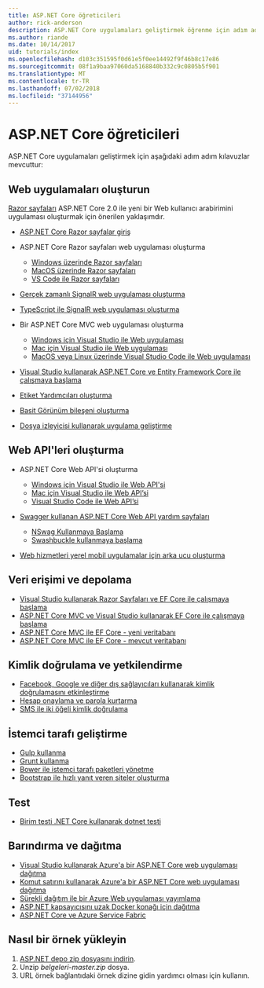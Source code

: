 ```yaml
---
title: ASP.NET Core öğreticileri
author: rick-anderson
description: ASP.NET Core uygulamaları geliştirmek öğrenme için adım adım kılavuzlar listesi.
ms.author: riande
ms.date: 10/14/2017
uid: tutorials/index
ms.openlocfilehash: d103c351595f0d61e5f0ee14492f9f46b8c17e86
ms.sourcegitcommit: 08f1a9baa97060da5168840b332c9c0805b5f901
ms.translationtype: MT
ms.contentlocale: tr-TR
ms.lasthandoff: 07/02/2018
ms.locfileid: "37144956"
---
```

# <a name="aspnet-core-tutorials"></a>ASP.NET Core öğreticileri

ASP.NET Core uygulamaları geliştirmek için aşağıdaki adım adım kılavuzlar mevcuttur:

## <a name="build-web-apps"></a>Web uygulamaları oluşturun

[Razor sayfaları](xref:razor-pages/index) ASP.NET Core 2.0 ile yeni bir Web kullanıcı arabirimini uygulaması oluşturmak için önerilen yaklaşımdır.

* [ASP.NET Core Razor sayfalar giriş](xref:razor-pages/index)
* ASP.NET Core Razor sayfaları web uygulaması oluşturma

   * [Windows üzerinde Razor sayfaları](xref:tutorials/razor-pages/index)
   * [MacOS üzerinde Razor sayfaları](xref:tutorials/razor-pages-mac/index)
   * [VS Code ile Razor sayfaları](xref:tutorials/razor-pages-vsc/index)  

* [Gerçek zamanlı SignalR web uygulaması oluşturma](xref:tutorials/signalr)
* [TypeScript ile SignalR web uygulaması oluşturma](xref:tutorials/signalr-typescript-webpack)

* Bir ASP.NET Core MVC web uygulaması oluşturma

   * [Windows için Visual Studio ile Web uygulaması](xref:tutorials/first-mvc-app/index)
   * [Mac için Visual Studio ile Web uygulaması](xref:tutorials/first-mvc-app-mac/index)
   * [MacOS veya Linux üzerinde Visual Studio Code ile Web uygulaması](xref:tutorials/first-mvc-app-xplat/index)

* [Visual Studio kullanarak ASP.NET Core ve Entity Framework Core ile çalışmaya başlama](xref:data/ef-mvc/index)
* [Etiket Yardımcıları oluşturma](xref:mvc/views/tag-helpers/authoring)
* [Basit Görünüm bileşeni oluşturma](xref:mvc/views/view-components#walkthrough-creating-a-simple-view-component)
* [Dosya izleyicisi kullanarak uygulama geliştirme](xref:tutorials/dotnet-watch)

## <a name="build-web-apis"></a>Web API'leri oluşturma

* ASP.NET Core Web API'si oluşturma

  * [Windows için Visual Studio ile Web API'si](xref:tutorials/first-web-api)
  * [Mac için Visual Studio ile Web API’si](xref:tutorials/first-web-api-mac)
  * [Visual Studio Code ile Web API’si](xref:tutorials/web-api-vsc)

* [Swagger kullanan ASP.NET Core Web API yardım sayfaları](xref:tutorials/web-api-help-pages-using-swagger)
  * [NSwag Kullanmaya Başlama](xref:tutorials/get-started-with-nswag)
  * [Swashbuckle kullanmaya başlama](xref:tutorials/get-started-with-swashbuckle)

* [Web hizmetleri yerel mobil uygulamalar için arka ucu oluşturma](xref:mobile/native-mobile-backend)

## <a name="data-access-and-storage"></a>Veri erişimi ve depolama

* [Visual Studio kullanarak Razor Sayfaları ve EF Core ile çalışmaya başlama](xref:data/ef-rp/intro)
* [ASP.NET Core MVC ve Visual Studio kullanarak EF Core ile çalışmaya başlama](xref:data/ef-mvc/index)
* [ASP.NET Core MVC ile EF Core - yeni veritabanı](/ef/core/get-started/aspnetcore/new-db)
* [ASP.NET Core MVC ile EF Core - mevcut veritabanı](/ef/core/get-started/aspnetcore/existing-db)

## <a name="authentication-and-authorization"></a>Kimlik doğrulama ve yetkilendirme

* [Facebook, Google ve diğer dış sağlayıcıları kullanarak kimlik doğrulamasını etkinleştirme](xref:security/authentication/social/index)
* [Hesap onaylama ve parola kurtarma](xref:security/authentication/accconfirm)
* [SMS ile iki öğeli kimlik doğrulama](xref:security/authentication/2fa)

## <a name="client-side-development"></a>İstemci tarafı geliştirme

* [Gulp kullanma](xref:client-side/using-gulp)
* [Grunt kullanma](xref:client-side/using-grunt)
* [Bower ile istemci tarafı paketleri yönetme](xref:client-side/bower)
* [Bootstrap ile hızlı yanıt veren siteler oluşturma](xref:client-side/bootstrap)

## <a name="test"></a>Test

* [Birim testi .NET Core kullanarak dotnet testi](/dotnet/articles/core/testing/unit-testing-with-dotnet-test)

## <a name="host-and-deploy"></a>Barındırma ve dağıtma

* [Visual Studio kullanarak Azure'a bir ASP.NET Core web uygulaması dağıtma](xref:tutorials/publish-to-azure-webapp-using-vs)
* [Komut satırını kullanarak Azure'a bir ASP.NET Core web uygulaması dağıtma](xref:tutorials/publish-to-azure-webapp-using-cli)
* [Sürekli dağıtım ile bir Azure Web uygulaması yayımlama](xref:host-and-deploy/azure-apps/azure-continuous-deployment)
* [ASP.NET kapsayıcısını uzak Docker konağı için dağıtma](/azure/vs-azure-tools-docker-hosting-web-apps-in-docker)
* [ASP.NET Core ve Azure Service Fabric](/azure/service-fabric/service-fabric-add-a-web-frontend)

<a name="download"></a>
## <a name="how-to-download-a-sample"></a>Nasıl bir örnek yükleyin

1. [ASP.NET depo zip dosyasını indirin](https://codeload.github.com/aspnet/Docs/zip/master).
1. Unzip *belgeleri-master.zip* dosya.
1. URL örnek bağlantıdaki örnek dizine gidin yardımcı olması için kullanın.
